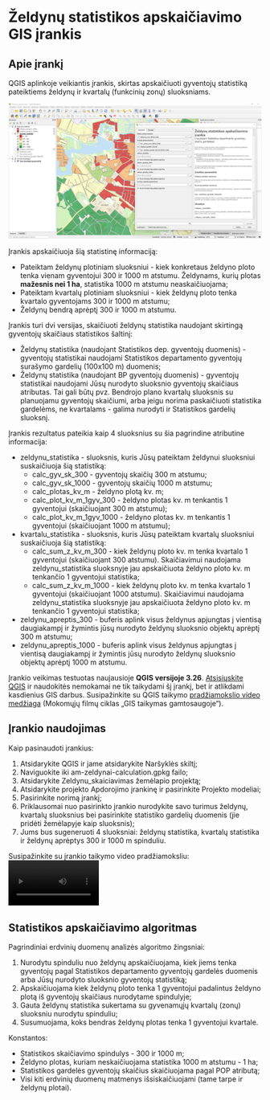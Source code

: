 # Želdynų statistikos apskaičiavimo GIS įrankis

## Apie įrankį

QGIS aplinkoje veikiantis įrankis, skirtas apskaičiuoti gyventojų statistiką pateiktiems želdynų ir kvartalų (funkcinių zonų) sluoksniams. 

![alt text](docs/img/zeldynai-qgis-1.png)

Įrankis apskaičiuoja šią statistinę informaciją:
* Pateiktam želdynų plotiniam sluoksniui - kiek konkretaus želdyno ploto tenka vienam gyventojui 300 ir 1000 m atstumu. Želdynams, kurių plotas <b>mažesnis nei 1 ha</b>, statistika 1000 m atstumu neaskaičiuojama;
* Pateiktam kvartalų plotiniam sluoksniui - kiek želdynų ploto tenka kvartalo gyventojams 300 ir 1000 m atstumu;
* Želdynų bendrą aprėptį 300 ir 1000 m atstumu.

Įrankis turi dvi versijas, skaičiuoti želdynų statistika naudojant skirtingą gyventojų skaičiaus statistikos šaltinį:
* Želdynų statistika (naudojant Statistikos dep. gyventojų duomenis) - gyventojų statistikai naudojami Statistikos departamento gyventojų surašymo gardelių (100x100 m) duomenis;
* Želdynų statistika (naudojant BP gyventojų duomenis) - gyventojų statistikai naudojami Jūsų nurodyto sluoksnio gyventojų skaičiaus atributas. Tai gali būtų pvz. Bendrojo plano kvartalų sluoksnis su planuojamu gyventojų skaičiumi, arba jeigu norima paskaičiuoti statistika gardelėms, ne kvartalams - galima nurodyti ir Statistikos gardelių sluoksnį.

Įrankis rezultatus pateikia kaip 4 sluoksnius su šia pagrindine atributine informacija:
* zeldynu_statistika - sluoksnis, kuris Jūsų pateiktam želdynui sluoksniui suskaičiuoja šią statistiką:
    * calc_gyv_sk_300 - gyventojų skaičių 300 m atstumu;
    * calc_gyv_sk_1000 - gyventojų skaičių 1000 m atstumu;
    * calc_plotas_kv_m - želdyno plotą kv. m;
    * calc_plot_kv_m_1gyv_300 - želdyno plotas kv. m tenkantis 1 gyventojui (skaičiuojant 300 m atstumu);
    * calc_plot_kv_m_1gyv_1000 - želdyno plotas kv. m tenkantis 1 gyventojui (skaičiuojant 1000 m atstumu);
* kvartalu_statistika - sluoksnis, kuris Jūsų pateiktam kvartalų sluoksniui suskaičiuoja šią statistiką:
    * calc_sum_z_kv_m_300 - kiek želdynų ploto kv. m tenka kvartalo 1 gyventojui (skaičiuojant 300 atstumu). Skaičiavimui naudojama zeldynu_statistika sluoksnyje jau apskaičiuota želdyno ploto kv. m tenkančio 1 gyventojui statistika; 
    * calc_sum_z_kv_m_1000 - kiek želdynų ploto kv. m tenka kvartalo 1 gyventojui (skaičiuojant 1000 atstumu). Skaičiavimui naudojama zeldynu_statistika sluoksnyje jau apskaičiuota želdyno ploto kv. m tenkančio 1 gyventojui statistika; 
* zeldynu_apreptis_300 - buferis aplink visus želdynus apjungtas į vientisą daugiakampį ir žymintis jūsų nurodyto želdynų sluoksnio objektų aprėptį 300 m atstumu;
* zeldynu_apreptis_1000 - buferis aplink visus želdynus apjungtas į vientisą daugiakampį ir žymintis jūsų nurodyto želdynų sluoksnio objektų aprėptį 1000 m atstumu. 

Įrankio veikimas testuotas naujausioje <b>QGIS versijoje 3.26</b>. [Atsisiųskite QGIS](https://qgis.org/en/site/forusers/download.html) ir naudokitės nemokamai ne tik taikydami šį įrankį, bet ir atlikdami kasdienius GIS darbus. Susipažinkite su QGIS taikymo [pradžiamokslio video medžiaga](https://www.youtube.com/playlist?list=PLKmmiYTWtpG34YfCav9GdL5HZ5abXFmaR) (Mokomųjų filmų ciklas „GIS taikymas gamtosaugoje“).

## Įrankio naudojimas

Kaip pasinaudoti įrankius:
1. Atsidarykite QGIS ir jame atsidarykite Naršyklės skiltį;
2. Naviguokite iki am-zeldynai-calculation.gpkg failo;
3. Atsidarykite Zeldynu_skaiciavimas žemėlapio projektą;
4. Atsidarykite projekto Apdorojimo įrankinę ir pasirinkite Projekto modeliai;
5. Pasirinkite norimą įrankį;
5. Priklausomai nuo pasirinkto įrankio nurodykite savo turimus želdynų, kvartalų sluoksnius bei pasirinkite statistiko gardelių duomenis (jie pridėti žemėlapyje kaip sluoksnis);
6. Jums bus sugeneruoti 4 sluoksniai: želdynų statistika, kvartalų statistika ir želdynų aprėptys 300 ir 1000 m spinduliu.

Susipažinkite su įrankio taikymo video pradžiamoksliu:
<video src='docs/video' width=180/>


## Statistikos apskaičiavimo algoritmas

Pagrindiniai erdvinių duomenų analizės algoritmo žingsniai:
1. Nurodytu spinduliu nuo želdynų apskaičiuojama, kiek jiems tenka gyventojų pagal Statistikos departamento gyventojų gardelės duomenis arba Jūsų nurodyto sluoksnio gyventojų statistiką;
2. Apskaičiuojama kiek želdynų ploto tenka 1 gyventojui padalintus želdyno plotą iš gyventojų skaičiaus nurodytame spindulyje;
3. Gauta želdynų statistika sukertama su gyvenamųjų kvartalų (zonų) sluoksniu nurodytu spinduliu;
4. Susumuojama, koks bendras želdynų plotas tenka 1 gyventojui kvartale.

Konstantos:
* Statistikos skaičiavimo spindulys - 300 ir 1000 m;
* Želdyno plotas, kuriam neskaičiuojama statistika 1000 m atstumu - 1 ha;
* Statistikos gardelės gyventojų skaičius skaičiuojama pagal POP atributą;
* Visi kiti erdvinių duomenų matmenys išsiskaičiuojami (tame tarpe ir želdynų plotai).
